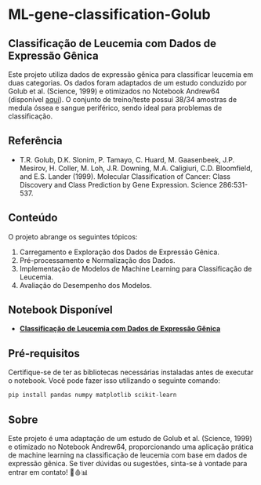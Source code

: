 # ML-gene-classification-Golub

## Classificação de Leucemia com Dados de Expressão Gênica

Este projeto utiliza dados de expressão gênica para classificar leucemia em duas categorias. Os dados foram adaptados de um estudo conduzido por Golub et al. (Science, 1999) e otimizados no Notebook Andrew64 (disponível [aqui](https://www.kaggle.com/code/varimp/gene-expression-classification)). O conjunto de treino/teste possui 38/34 amostras de medula óssea e sangue periférico, sendo ideal para problemas de classificação.

## Referência

- T.R. Golub, D.K. Slonim, P. Tamayo, C. Huard, M. Gaasenbeek, J.P. Mesirov, H. Coller, M. Loh, J.R. Downing, M.A. Caligiuri, C.D. Bloomfield, and E.S. Lander (1999). Molecular Classification of Cancer: Class Discovery and Class Prediction by Gene Expression. Science 286:531-537.

## Conteúdo

O projeto abrange os seguintes tópicos:

1. Carregamento e Exploração dos Dados de Expressão Gênica.
2. Pré-processamento e Normalização dos Dados.
3. Implementação de Modelos de Machine Learning para Classificação de Leucemia.
4. Avaliação do Desempenho dos Modelos.

## Notebook Disponível

- [**Classificação de Leucemia com Dados de Expressão Gênica**](https://www.kaggle.com/code/varimp/gene-expression-classification)

## Pré-requisitos

Certifique-se de ter as bibliotecas necessárias instaladas antes de executar o notebook. Você pode fazer isso utilizando o seguinte comando:

```bash
pip install pandas numpy matplotlib scikit-learn
```

## Sobre

Este projeto é uma adaptação de um estudo de Golub et al. (Science, 1999) e otimizado no Notebook Andrew64, proporcionando uma aplicação prática de machine learning na classificação de leucemia com base em dados de expressão gênica. Se tiver dúvidas ou sugestões, sinta-se à vontade para entrar em contato! 🧬🩸📊
